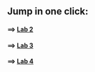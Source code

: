 ## Jump in one click:

#### ==> [Lab 2](https://github.com/saimhasan10/linear_programming_and_combinatorial_optimization_LAB/tree/main/LAB_WORK/LAB_2)


#### ==> [Lab 3](https://github.com/saimhasan10/linear_programming_and_combinatorial_optimization_LAB/tree/main/LAB_WORK/LAB_3)


#### ==> [Lab 4](https://github.com/saimhasan10/linear_programming_and_combinatorial_optimization_LAB/tree/main/LAB_WORK/LAB_4)
